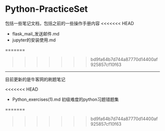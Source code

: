 # Python-PracticeSet

包括一些笔记文档，包括之前的一些操作手册内容
<<<<<<< HEAD

* flask_mail_发送邮件.md
* jupyter的安装使用.md

=======
>>>>>>> bd9fa64b7d744a87770d14400af925857cf10f63
***

目前更新的是牛客网的刷题笔记

<<<<<<< HEAD
* Python_exercises(1).md 初级难度的python习题错题集

=======
>>>>>>> bd9fa64b7d744a87770d14400af925857cf10f63
